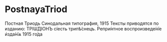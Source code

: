 # PostnayaTriod

Постная Триодь
Синодальная типография, 1915
Тексты приводятся по изданию: ТРІѠ́ДІОНЪ сі́есть трипѣ́снецъ. Репри́нтное воспроизведе́нїе и҆зда́нїѧ 1915 го́да